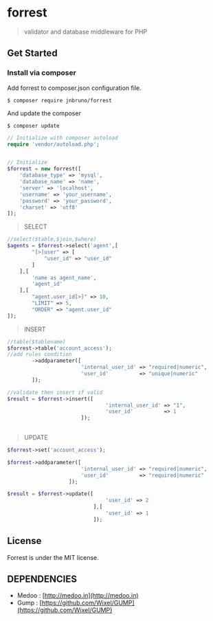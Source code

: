 # forrest
>validator and database middleware for PHP

## Get Started

### Install via composer

Add forrest to composer.json configuration file.
```
$ composer require jnbruno/forrest
```

And update the composer
```
$ composer update
```

```php
// Initialize with composer autoload
require 'vendor/autoload.php';


// Initialize
$forrest = new forrest([
    'database_type' => 'mysql',
    'database_name' => 'name',
    'server' => 'localhost',
    'username' => 'your_username',
    'password' => 'your_password',
    'charset' => 'utf8'
]);
```
>SELECT 
```php
//select($table,$join,$where)
$agents = $forrest->select('agent',[
		"[>]user" => [
			"user_id" => "user_id"
		]
    ],[
		'name as agent_name',
		'agent_id'
	],[
		"agent.user_id[>]" => 10,
		"LIMIT"	=> 5,
		"ORDER" => "agent.user_id"
]);

```
>INSERT 
```php
//table($tablename)
$forrest->table('account_access');
//add rules condition
        ->addparameter([
						'internal_user_id' => "required|numeric",
						'user_id'		   => "unique|numeric"
		]);

//validate then insert if valid
$result = $forrest->insert([
								'internal_user_id' => "1",
								'user_id'		   => 1
						]);
						

```
>UPDATE 
```php
$forrest->set('account_access');

$forrest->addparameter([
						'internal_user_id' => "required|numeric",
						'user_id'		   => "required|numeric"
					]);

$result = $forrest->update([
                                'user_id' => 2
							],[
								'user_id' => 1
							]);
```
## License

Forrest is under the MIT license.

## DEPENDENCIES

* Medoo : [http://medoo.in](http://medoo.in)
* Gump : [https://github.com/Wixel/GUMP](https://github.com/Wixel/GUMP)
